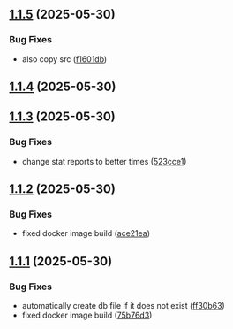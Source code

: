 ## [1.1.5](https://github.com/WBRK-dev/wandering-trader/compare/1.1.4...1.1.5) (2025-05-30)


### Bug Fixes

* also copy src ([f1601db](https://github.com/WBRK-dev/wandering-trader/commit/f1601db21232c71408e169a3ce7e49b6869b1b31))



## [1.1.4](https://github.com/WBRK-dev/wandering-trader/compare/1.1.3...1.1.4) (2025-05-30)



## [1.1.3](https://github.com/WBRK-dev/wandering-trader/compare/1.1.2...1.1.3) (2025-05-30)


### Bug Fixes

* change stat reports to better times ([523cce1](https://github.com/WBRK-dev/wandering-trader/commit/523cce1ae43c306ef9cf2572a4408592e01de97f))



## [1.1.2](https://github.com/WBRK-dev/wandering-trader/compare/1.1.1...1.1.2) (2025-05-30)


### Bug Fixes

* fixed docker image build ([ace21ea](https://github.com/WBRK-dev/wandering-trader/commit/ace21eaefaaa03b7b68fe1308409ff44cf29eef3))



## [1.1.1](https://github.com/WBRK-dev/wandering-trader/compare/1.1.0...1.1.1) (2025-05-30)


### Bug Fixes

* automatically create db file if it does not exist ([ff30b63](https://github.com/WBRK-dev/wandering-trader/commit/ff30b632fe429ed3989c6c469c6c9c93b7232510))
* fixed docker image build ([75b76d3](https://github.com/WBRK-dev/wandering-trader/commit/75b76d39c388b99b79c35d2a14f336b333d56ea2))



